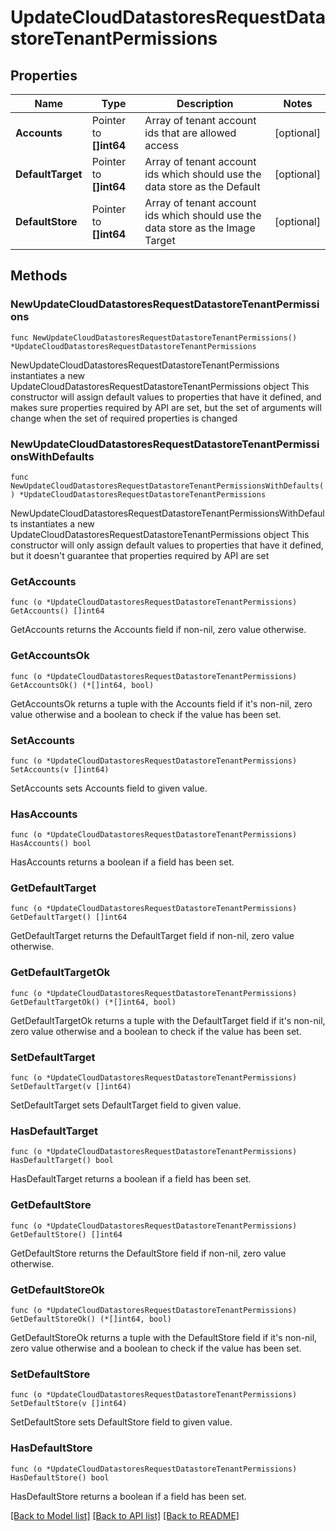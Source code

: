 # UpdateCloudDatastoresRequestDatastoreTenantPermissions

## Properties

Name | Type | Description | Notes
------------ | ------------- | ------------- | -------------
**Accounts** | Pointer to **[]int64** | Array of tenant account ids that are allowed access | [optional] 
**DefaultTarget** | Pointer to **[]int64** | Array of tenant account ids which should use the data store as the Default | [optional] 
**DefaultStore** | Pointer to **[]int64** | Array of tenant account ids which should use the data store as the Image Target | [optional] 

## Methods

### NewUpdateCloudDatastoresRequestDatastoreTenantPermissions

`func NewUpdateCloudDatastoresRequestDatastoreTenantPermissions() *UpdateCloudDatastoresRequestDatastoreTenantPermissions`

NewUpdateCloudDatastoresRequestDatastoreTenantPermissions instantiates a new UpdateCloudDatastoresRequestDatastoreTenantPermissions object
This constructor will assign default values to properties that have it defined,
and makes sure properties required by API are set, but the set of arguments
will change when the set of required properties is changed

### NewUpdateCloudDatastoresRequestDatastoreTenantPermissionsWithDefaults

`func NewUpdateCloudDatastoresRequestDatastoreTenantPermissionsWithDefaults() *UpdateCloudDatastoresRequestDatastoreTenantPermissions`

NewUpdateCloudDatastoresRequestDatastoreTenantPermissionsWithDefaults instantiates a new UpdateCloudDatastoresRequestDatastoreTenantPermissions object
This constructor will only assign default values to properties that have it defined,
but it doesn't guarantee that properties required by API are set

### GetAccounts

`func (o *UpdateCloudDatastoresRequestDatastoreTenantPermissions) GetAccounts() []int64`

GetAccounts returns the Accounts field if non-nil, zero value otherwise.

### GetAccountsOk

`func (o *UpdateCloudDatastoresRequestDatastoreTenantPermissions) GetAccountsOk() (*[]int64, bool)`

GetAccountsOk returns a tuple with the Accounts field if it's non-nil, zero value otherwise
and a boolean to check if the value has been set.

### SetAccounts

`func (o *UpdateCloudDatastoresRequestDatastoreTenantPermissions) SetAccounts(v []int64)`

SetAccounts sets Accounts field to given value.

### HasAccounts

`func (o *UpdateCloudDatastoresRequestDatastoreTenantPermissions) HasAccounts() bool`

HasAccounts returns a boolean if a field has been set.

### GetDefaultTarget

`func (o *UpdateCloudDatastoresRequestDatastoreTenantPermissions) GetDefaultTarget() []int64`

GetDefaultTarget returns the DefaultTarget field if non-nil, zero value otherwise.

### GetDefaultTargetOk

`func (o *UpdateCloudDatastoresRequestDatastoreTenantPermissions) GetDefaultTargetOk() (*[]int64, bool)`

GetDefaultTargetOk returns a tuple with the DefaultTarget field if it's non-nil, zero value otherwise
and a boolean to check if the value has been set.

### SetDefaultTarget

`func (o *UpdateCloudDatastoresRequestDatastoreTenantPermissions) SetDefaultTarget(v []int64)`

SetDefaultTarget sets DefaultTarget field to given value.

### HasDefaultTarget

`func (o *UpdateCloudDatastoresRequestDatastoreTenantPermissions) HasDefaultTarget() bool`

HasDefaultTarget returns a boolean if a field has been set.

### GetDefaultStore

`func (o *UpdateCloudDatastoresRequestDatastoreTenantPermissions) GetDefaultStore() []int64`

GetDefaultStore returns the DefaultStore field if non-nil, zero value otherwise.

### GetDefaultStoreOk

`func (o *UpdateCloudDatastoresRequestDatastoreTenantPermissions) GetDefaultStoreOk() (*[]int64, bool)`

GetDefaultStoreOk returns a tuple with the DefaultStore field if it's non-nil, zero value otherwise
and a boolean to check if the value has been set.

### SetDefaultStore

`func (o *UpdateCloudDatastoresRequestDatastoreTenantPermissions) SetDefaultStore(v []int64)`

SetDefaultStore sets DefaultStore field to given value.

### HasDefaultStore

`func (o *UpdateCloudDatastoresRequestDatastoreTenantPermissions) HasDefaultStore() bool`

HasDefaultStore returns a boolean if a field has been set.


[[Back to Model list]](../README.md#documentation-for-models) [[Back to API list]](../README.md#documentation-for-api-endpoints) [[Back to README]](../README.md)


